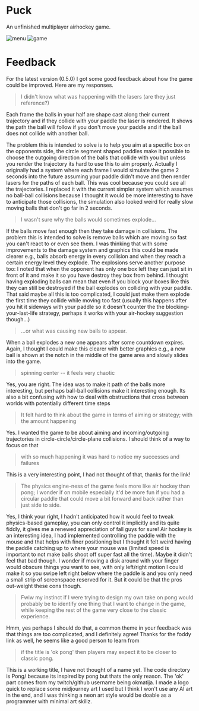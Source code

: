 # Puck

An unfinished multiplayer airhockey game.

![menu](data/menu_0.5.0.png) ![game](data/game_0.5.0.png)

# Feedback

For the latest version (0.5.0) I got some good feedback about how the game could be improved. Here are my responses.

> I didn't know what was happening with the lasers (are they just reference?)

Each frame the balls in your half are shape cast along their current trajectory and if they collide with your paddle the laser is rendered. It shows the path the ball will follow if you don't move your paddle and if the ball does not collide with another ball.

The problem this is intended to solve is to help you aim at a specific box on the opponents side, the circle segment shaped paddles make it possible to choose the outgoing direction of the balls that collide with you but unless you render the trajectory its hard to use this to aim properly. Actually I originally had a system where each frame I would simulate the game 2 seconds into the future assuming your paddle didn't move and then render lasers for the paths of each ball. This was cool because you could see all the trajectories. I replaced it with the current simpler system which assumes no ball-ball collisions because I thought it would be more interesting to have to anticipate those collisions, the simulation also looked weird for really slow moving balls that don't go far in 2 seconds.

> I wasn't sure why the balls would sometimes explode...

If the balls move fast enough then they take damage in collisions. The problem this is intended to solve is remove balls which are moving so fast you can't react to or even see them. I was thinking that with some improvements to the damage system and graphics this could be made clearer e.g., balls absorb energy in every collision and when they reach a certain energy level they explode. The explosions serve another purpose too: I noted that when the opponent has only one box left they can just sit in front of it and make it so you have destroy they box from behind. I thought having exploding balls can mean that even if you block your boxes like this they can still be destroyed if the ball explodes on colliding with your paddle. That said maybe all this is too complicated, I could just make them explode the first time they collide while moving too fast (usually this happens after you hit it sideways with your paddle so it doesn't counter the the blocking-your-last-life strategy, perhaps it works with your air-hockey suggestion though...)

> ...or what was causing new balls to appear.

When a ball explodes a new one appears after some countdown expires. Again, I thought I could make this clearer with better graphics e.g., a new ball is shown at the notch in the middle of the game area and slowly slides into the game.

> spinning center -- it feels very chaotic

Yes, you are right.  The idea was to make it path of the balls more interesting, but perhaps ball-ball collisions make it interesting enough. Its also a bit confusing with how to deal with obstructions that cross between worlds with potentially different time steps


> It felt hard to think about the game in terms of aiming or strategy; with the amount happening

Yes. I wanted the game to be about aiming and incoming/outgoing trajectories in circle-circle/circle-plane collisions.  I should think of a way to focus on that

> with so much happening it was hard to notice my successes and failures

This is a very interesting point, I had not thought of that, thanks for the link!

>The physics engine-ness of the game feels more like air hockey than pong; I wonder if on mobile especially it'd be more fun if you had a circular paddle that could move a bit forward and back rather than just side to side.

Yes, I think your right, I hadn't anticipated how it would feel to tweak physics-based gameplay, you can only control it implicitly and its quite fiddly, it gives me a renewed appreciation of fall guys for sure! Air hockey is an interesting idea,  I had implemented controlling the paddle with the mouse and that helps with finer positioning but I thought it felt weird having the paddle catching up to where your mouse was (limited speed is important to not make balls shoot off super fast all the time). Maybe it didn't feel that bad though. I wonder if moving a disk around with your finger would obscure things you want to see, with only left/right motion I could make it so you swipe left right below where the paddle is and you only need a small strip of screenspace reserved for it. But it could be that the pros out-weight these cons though.

> Fwiw my instinct if I were trying to design my own take on pong would probably be to identify one thing that I want to change in the game, while keeping the rest of the game very close to the classic experience.

Hmm, yes perhaps I should do that, a common theme in your feedback was that things are too complicated, and I definitely agree! Thanks for the foddy link as well, he seems like a good person to learn from

> if the title is 'ok pong' then players may expect it to be closer to classic pong.

This is a working title, I have not thought of a name yet. The code directory is  Pong/ because its inspired by pong but thats the only reason. The 'ok' part comes from my twitch/github username being okmatija. I made a logo quick to replace some midjourney art I used but I think I won't use any AI art in the end, and I was thinking a neon art style would be doable as a programmer with minimal art skillz.
